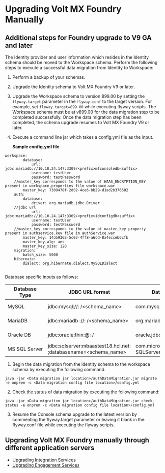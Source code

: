                              

Upgrading Volt MX Foundry Manually
=================================

Additional steps for Foundry upgrade to V9 GA and later
------------------------------------------------------

The Identity provider and user information which resides in the Identity schema should be moved to the Workspace schema. Perform the following steps to execute a successful data migration from Identity to Workspace:

1.  Perform a backup of your schemas.
2.  Upgrade the Identity schema to Volt MX Foundry V9 or later.
3.  Upgrade the Workspace schema to version 899.00 by setting the `flyway.target` parameter in the `flyway.conf` to the target version. For example, set `flyway.target=899.00` while executing flyway scripts. The Workspace schema must be at v899.00 for the data migration step to be completed successfully. Once the data migration step has been completed, the schema upgrade resumes to Volt MX Foundry V9 or later.
4.  Execute a command line jar which takes a config.yml file as the input.
    
    **Sample config.yml file**
    
```
workspace:
        database:
            url: jdbc:mariadb://10.10.24.147:3309/<prefix>mfconsoledb<suffix>
            username: testUser
            password: testPassword
    //master_key corresponds to the value of WAAS_ENCRYPTION_KEY present in workspace.properties file workspace.war 
        master_key: 7309478f-2d02-4ce6-bb29-d1ad2b376502               
    auth:
        database:
            driver: org.mariadb.jdbc.Driver
    //jdbc url 
            url: jdbc:mariadb://10.10.24.147:3309/<prefix>idconfigdb<suffix>
            username: testUser
            password: testPassword
    //master_key corresponds to the value of master_key property present in authservice.key file in authService.war 
        master_key: 14d59362-5c03-4ff8-a6cd-8a4ecceb6cfb               
        master_key_alg: aes
        master_key_size: 128
    migration:
        batch_size: 5000
    hibernate:
        dialect: org.hibernate.dialect.MySQLDialect
    
```

Database specific inputs as follows:

  
| Database Type | JDBC URL format | Database Driver | Hibernate dialect |
| --- | --- | --- | --- |
| MySQL | jdbc:mysql://<host>: <port>/<schema\_name> | com.mysql.cj.jdbc.Driver | org.hibernate.dialect. MySQLDialect |
| MariaDB | jdbc:mariadb ://<host>: <port>/<schema\_name> | org.mariadb.jdbc.Driver | org.hibernate.dialect. MySQLDialect |
| Oracle DB | jdbc:oracle:thin:@<host>: <port>/<serviceName> | oracle.jdbc.driver.OracleDriver | org.hibernate.dialect. Oracle10gDialect |
| MS SQL Server | jdbc:sqlserver:mbaastest18.hcl.net: <port>;databasename=<schema\_name> | com.microsoft.sqlserver.jdbc. SQLServerDriver | org.hibernate.dialect. SQLServerDialect |

1.  Begin the data migration from the identity schema to the workspace schema by executing the following command:
```
java -jar <Data migration jar location>/authDataMigration.jar migrate -e onprem -c <Data migration config file location>/config.yml
```
2.  Check the status of data migration by executing the following command:
```
java -jar <Data migration jar location>/authDataMigration.jar check-status -e onprem -c <Data migration config file location>/config.yml
```
3.  Resume the Console schema upgrade to the latest version by commenting the flyway.target parameter or leaving it blank in the flyway.conf file while executing the flyway scripts.

Upgrading Volt MX Foundry manually through different application servers
-----------------------------------------------------------------------

*   [Upgrading Integration Services](Upgrading_VoltMX_Integration.md)
*   [Upgrading Engagement Services](Upgrading_VoltMX_Engagement.md)
